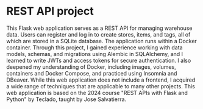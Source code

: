 # REST API project

This Flask web application serves as a REST API for managing warehouse data. Users can register and log in to create stores, items, and tags, all of which are stored in a SQLite database. The application runs within a Docker container. Through this project, I gained experience working with data models, schemas, and migrations using Alembic in SQLAlchemy, and I learned to write JWTs and access tokens for secure authentication. I also deepened my understanding of Docker, including images, volumes, containers and Docker Compose, and practiced using Insomnia and DBeaver. While this web application does not include a frontend, I acquired a wide range of techniques that are applicable to many other projects. This web application is based on the 2024 course "REST APIs with Flask and Python" by Teclado, taught by Jose Salvatierra.